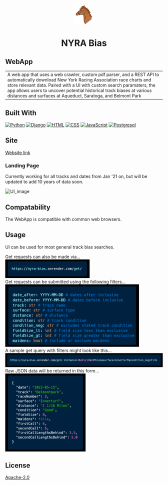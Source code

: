 <div align="center">
  <img src="docs/_media/horse_icon.png" alt="Saratoga Oval">
</div>

<h1 align="center">NYRA Bias</h1>

## WebApp
<table>
<tr>
<td>
  A web app that uses a web crawler, custom pdf parser, and a REST API to automatically download New York Racing Association race charts and store relevant data.  Paired with a UI with custom search paramaters, the app allows users to uncover potential historical track biases at various distances and surfaces at Aqueduct, Saratoga, and Belmont Park
</td>
</tr>
</table>

## Built With

[![Python][Python.io]][Python-url] [![Django][Django.io]][Django-url]
[![HTML][HTML5.io]][HTML5-url] [![CSS][CSS.io]][CSS-url]
[![JavaScript][JavaScript.io]][JavaScript-url]
[![Postgresql][Postgresql.io]][Postgresql-url]


## Site
[Website link](https://nyra-bias.onrender.com/)

### Landing Page
Currently working for all tracks and dates from Jan '21 on, but will be updated to add 10 years of data soon.

<img src="docs/_media/NYRA_UI_image.PNG" alt="UI_image">


<!-- ### Example Equibase Chart
<img src='docs/_media/example_chart.png' alt="Equibase Chart"> -->


## Compatability
The WebApp is compatible with common web browsers.


## Usage
UI can be used for most general track bias searches.  

Get requests can also be made via...  
<img src="docs/_media/get_url.PNG" alt="get_request_url" height='60'>  
Get requests can be submitted using the following filters...  
<img src="docs/_media//nyra_filter_params.PNG" alt="filter_params" height='200'>  
A sample get query with filters might look like this...  
<img src="docs/_media/sample_get_query.PNG" alt="sample_get_query">
Raw JSON data will be returned in this form...  
<img src="docs/_media/sample_json_data.PNG" alt="sample_json_data" height="250">




## License
[Apache-2.0](LICENSE)

<!-- MARKDOWN LINKS & IMAGES -->
[Python-url]: https://www.python.org/
[Python.io]: https://img.shields.io/badge/Python-14354C?style=for-the-badge&logo=python&logoColor=white
[Django-url]: https://www.djangoproject.com/
[Django.io]: https://img.shields.io/badge/Django-092E20?style=for-the-badge&logo=django&logoColor=white
[HTML5-url]: https://developer.mozilla.org
[HTML5.io]: https://img.shields.io/badge/HTML5-E34F26?style=for-the-badge&logo=html5&logoColor=white
[CSS-url]: https://developer.mozilla.org
[CSS.io]: https://img.shields.io/badge/CSS3-1572B6?style=for-the-badge&logo=css3&logoColor=white
[JavaScript-url]: https://www.javascript.com/
[JavaScript.io]: https://img.shields.io/badge/JavaScript-323330?style=for-the-badge&logo=javascript&logoColor=F7DF1E
[Postgresql-url]: https://www.postgresql.org/
[Postgresql.io]: https://img.shields.io/badge/PostgreSQL-316192?style=for-the-badge&logo=postgresql&logoColor=white
